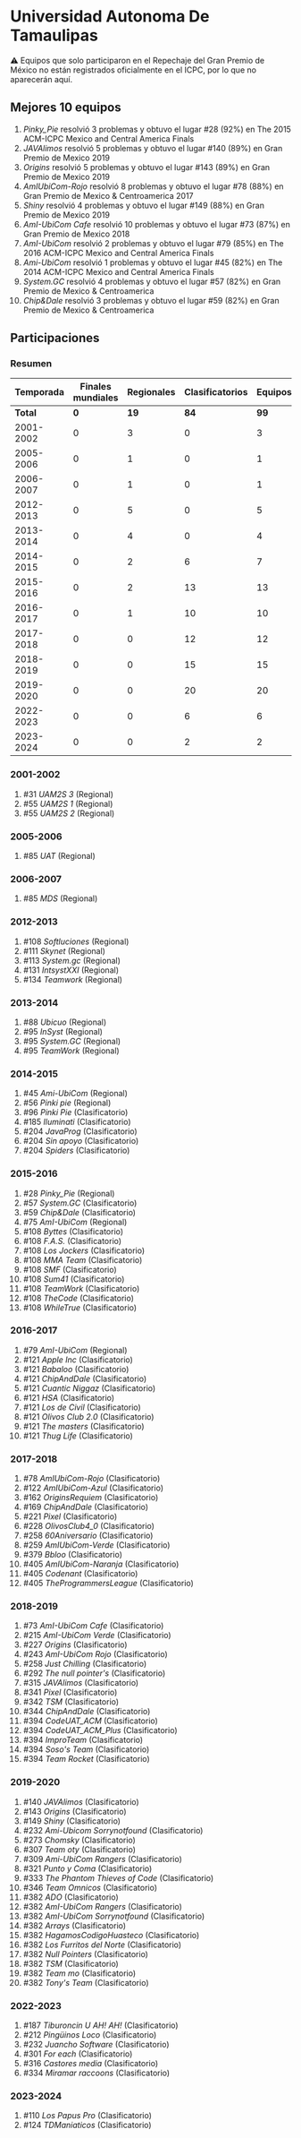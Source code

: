 # Universidad Autonoma De Tamaulipas

:warning: Equipos que solo participaron en el Repechaje del Gran Premio de México no están registrados oficialmente en el ICPC, por lo que no aparecerán aquí.

## Mejores 10 equipos

1. _Pinky_Pie_ resolvió 3 problemas y obtuvo el lugar #28 (92%) en The 2015 ACM-ICPC Mexico and Central America Finals
1. _JAVAlimos_ resolvió 5 problemas y obtuvo el lugar #140 (89%) en Gran Premio de Mexico 2019
1. _Origins_ resolvió 5 problemas y obtuvo el lugar #143 (89%) en Gran Premio de Mexico 2019
1. _AmIUbiCom-Rojo_ resolvió 8 problemas y obtuvo el lugar #78 (88%) en Gran Premio de Mexico & Centroamerica 2017
1. _Shiny_ resolvió 4 problemas y obtuvo el lugar #149 (88%) en Gran Premio de Mexico 2019
1. _AmI-UbiCom Cafe_ resolvió 10 problemas y obtuvo el lugar #73 (87%) en Gran Premio de Mexico 2018
1. _AmI-UbiCom_ resolvió 2 problemas y obtuvo el lugar #79 (85%) en The 2016 ACM-ICPC Mexico and Central America Finals
1. _Ami-UbiCom_ resolvió 1 problemas y obtuvo el lugar #45 (82%) en The 2014 ACM-ICPC Mexico and Central America Finals
1. _System.GC_ resolvió 4 problemas y obtuvo el lugar #57 (82%) en Gran Premio de Mexico & Centroamerica
1. _Chip&Dale_ resolvió 3 problemas y obtuvo el lugar #59 (82%) en Gran Premio de Mexico & Centroamerica

## Participaciones

### Resumen

| Temporada | Finales mundiales | Regionales | Clasificatorios | Equipos |
| --- | --- | --- | --- | --- |
| **Total** | **0** | **19** | **84** | **99** |
| 2001-2002 | 0 | 3 | 0 | 3 |
| 2005-2006 | 0 | 1 | 0 | 1 |
| 2006-2007 | 0 | 1 | 0 | 1 |
| 2012-2013 | 0 | 5 | 0 | 5 |
| 2013-2014 | 0 | 4 | 0 | 4 |
| 2014-2015 | 0 | 2 | 6 | 7 |
| 2015-2016 | 0 | 2 | 13 | 13 |
| 2016-2017 | 0 | 1 | 10 | 10 |
| 2017-2018 | 0 | 0 | 12 | 12 |
| 2018-2019 | 0 | 0 | 15 | 15 |
| 2019-2020 | 0 | 0 | 20 | 20 |
| 2022-2023 | 0 | 0 | 6 | 6 |
| 2023-2024 | 0 | 0 | 2 | 2 |

### 2001-2002

1. #31 _UAM2S 3_ (Regional)
1. #55 _UAM2S 1_ (Regional)
1. #55 _UAM2S 2_ (Regional)

### 2005-2006

1. #85 _UAT_ (Regional)

### 2006-2007

1. #85 _MDS_ (Regional)

### 2012-2013

1. #108 _Softluciones_ (Regional)
1. #111 _Skynet_ (Regional)
1. #113 _System.gc_ (Regional)
1. #131 _IntsystXXI_ (Regional)
1. #134 _Teamwork_ (Regional)

### 2013-2014

1. #88 _Ubicuo_ (Regional)
1. #95 _InSyst_ (Regional)
1. #95 _System.GC_ (Regional)
1. #95 _TeamWork_ (Regional)

### 2014-2015

1. #45 _Ami-UbiCom_ (Regional)
1. #56 _Pinki pie_ (Regional)
1. #96 _Pinki Pie_ (Clasificatorio)
1. #185 _Iluminati_ (Clasificatorio)
1. #204 _JavaProg_ (Clasificatorio)
1. #204 _Sin apoyo_ (Clasificatorio)
1. #204 _Spiders_ (Clasificatorio)

### 2015-2016

1. #28 _Pinky_Pie_ (Regional)
1. #57 _System.GC_ (Clasificatorio)
1. #59 _Chip&Dale_ (Clasificatorio)
1. #75 _AmI-UbiCom_ (Regional)
1. #108 _Byttes_ (Clasificatorio)
1. #108 _F.A.S._ (Clasificatorio)
1. #108 _Los Jockers_ (Clasificatorio)
1. #108 _MMA Team_ (Clasificatorio)
1. #108 _SMF_ (Clasificatorio)
1. #108 _Sum41_ (Clasificatorio)
1. #108 _TeamWork_ (Clasificatorio)
1. #108 _TheCode_ (Clasificatorio)
1. #108 _WhileTrue_ (Clasificatorio)

### 2016-2017

1. #79 _AmI-UbiCom_ (Regional)
1. #121 _Apple Inc_ (Clasificatorio)
1. #121 _Babaloo_ (Clasificatorio)
1. #121 _ChipAndDale_ (Clasificatorio)
1. #121 _Cuantic Niggaz_ (Clasificatorio)
1. #121 _HSA_ (Clasificatorio)
1. #121 _Los de Civil_ (Clasificatorio)
1. #121 _Olivos Club 2.0_ (Clasificatorio)
1. #121 _The masters_ (Clasificatorio)
1. #121 _Thug Life_ (Clasificatorio)

### 2017-2018

1. #78 _AmIUbiCom-Rojo_ (Clasificatorio)
1. #122 _AmIUbiCom-Azul_ (Clasificatorio)
1. #162 _OriginsRequiem_ (Clasificatorio)
1. #169 _ChipAndDale_ (Clasificatorio)
1. #221 _Pixel_ (Clasificatorio)
1. #228 _OlivosClub4_0_ (Clasificatorio)
1. #258 _60Aniversario_ (Clasificatorio)
1. #259 _AmIUbiCom-Verde_ (Clasificatorio)
1. #379 _Bbloo_ (Clasificatorio)
1. #405 _AmIUbiCom-Naranja_ (Clasificatorio)
1. #405 _Codenant_ (Clasificatorio)
1. #405 _TheProgrammersLeague_ (Clasificatorio)

### 2018-2019

1. #73 _AmI-UbiCom Cafe_ (Clasificatorio)
1. #215 _AmI-UbiCom Verde_ (Clasificatorio)
1. #227 _Origins_ (Clasificatorio)
1. #243 _AmI-UbiCom Rojo_ (Clasificatorio)
1. #258 _Just Chilling_ (Clasificatorio)
1. #292 _The null pointer's_ (Clasificatorio)
1. #315 _JAVAlimos_ (Clasificatorio)
1. #341 _Pixel_ (Clasificatorio)
1. #342 _TSM_ (Clasificatorio)
1. #344 _ChipAndDale_ (Clasificatorio)
1. #394 _CodeUAT_ACM_ (Clasificatorio)
1. #394 _CodeUAT_ACM_Plus_ (Clasificatorio)
1. #394 _ImproTeam_ (Clasificatorio)
1. #394 _Soso's Team_ (Clasificatorio)
1. #394 _Team Rocket_ (Clasificatorio)

### 2019-2020

1. #140 _JAVAlimos_ (Clasificatorio)
1. #143 _Origins_ (Clasificatorio)
1. #149 _Shiny_ (Clasificatorio)
1. #232 _Ami-Ubicom Sorrynotfound_ (Clasificatorio)
1. #273 _Chomsky_ (Clasificatorio)
1. #307 _Team oty_ (Clasificatorio)
1. #309 _Ami-UbiCom Rangers_ (Clasificatorio)
1. #321 _Punto y Coma_ (Clasificatorio)
1. #333 _The Phantom Thieves of Code_ (Clasificatorio)
1. #346 _Team Omnicos_ (Clasificatorio)
1. #382 _ADO_ (Clasificatorio)
1. #382 _AmI-UbiCom Rangers_ (Clasificatorio)
1. #382 _AmI-UbiCom Sorrynotfound_ (Clasificatorio)
1. #382 _Arrays_ (Clasificatorio)
1. #382 _HagamosCodigoHuasteco_ (Clasificatorio)
1. #382 _Los Furritos del Norte_ (Clasificatorio)
1. #382 _Null Pointers_ (Clasificatorio)
1. #382 _TSM_ (Clasificatorio)
1. #382 _Team mo_ (Clasificatorio)
1. #382 _Tony's Team_ (Clasificatorio)

### 2022-2023

1. #187 _Tiburoncin U AH! AH!_ (Clasificatorio)
1. #212 _Pingüinos Loco_ (Clasificatorio)
1. #232 _Juancho Software_ (Clasificatorio)
1. #301 _For each_ (Clasificatorio)
1. #316 _Castores media_ (Clasificatorio)
1. #334 _Miramar raccoons_ (Clasificatorio)

### 2023-2024

1. #110 _Los Papus Pro_ (Clasificatorio)
1. #124 _TDManiaticos_ (Clasificatorio)



